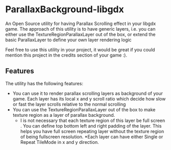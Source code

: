 ParallaxBackground-libgdx
=========================

An Open Source utility for having Parallax Scrolling effect in your libgdx game.
The approach of this utility is to have generic layers, i.e. you can either use the TextureRegionParallaxLayer out of the box, or extend the basic ParallaxLayer to define your own layer rendering logic

Feel free to use this utility in your project, it would be great if you could mention this project in the credits section of your game :).


Features
-----
The utility has the following features:
* You can use it to render parallax scrolling layers as background of your game. Each layer has its local x and y scroll ratio which decide how slow or fast the layer scrolls relative to the normal scrolling
* You can use the TextureRegionParallaxLayer out of the box to make texture region as a layer of parallax background.
  *  I is not necessary that each texture region of this layer be full screen . You can define top bottom left and right padding of the layer. This helps you have full screen repeating layer without the texture region of being fullscreen resolution.
*Each layer can have either Single or Repeat TileMode in x and y direction.
